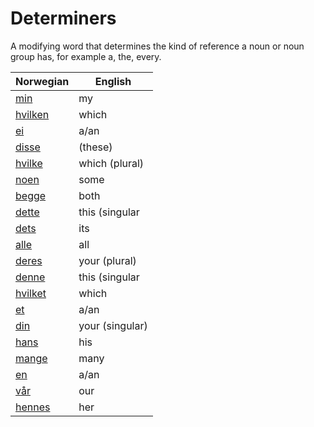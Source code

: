 # Determiners

A modifying word that determines the kind of reference a noun or noun group has, for example a, the, every.

| Norwegian | English |
| --- | --- |
| [min](https://www.ordnett.no/search?language=no&phrase=min) | my |  |
| [hvilken](https://www.ordnett.no/search?language=no&phrase=hvilken) | which | m |
| [ei](https://www.ordnett.no/search?language=no&phrase=ei) | a/an | f |
| [disse](https://www.ordnett.no/search?language=no&phrase=disse) | (these) |  |
| [hvilke](https://www.ordnett.no/search?language=no&phrase=hvilke) | which (plural) |  |
| [noen](https://www.ordnett.no/search?language=no&phrase=noen) | some |  |
| [begge](https://www.ordnett.no/search?language=no&phrase=begge) | both |  |
| [dette](https://www.ordnett.no/search?language=no&phrase=dette) | this (singular |  neuter) |
| [dets](https://www.ordnett.no/search?language=no&phrase=dets) | its | i |
| [alle](https://www.ordnett.no/search?language=no&phrase=alle) | all |  |
| [deres](https://www.ordnett.no/search?language=no&phrase=deres) | your (plural) | None |
| [denne](https://www.ordnett.no/search?language=no&phrase=denne) | this (singular |  masculine and femenine) |
| [hvilket](https://www.ordnett.no/search?language=no&phrase=hvilket) | which | i |
| [et](https://www.ordnett.no/search?language=no&phrase=et) | a/an | i |
| [din](https://www.ordnett.no/search?language=no&phrase=din) | your (singular) |  |
| [hans](https://www.ordnett.no/search?language=no&phrase=hans) | his | m |
| [mange](https://www.ordnett.no/search?language=no&phrase=mange) | many |  |
| [en](https://www.ordnett.no/search?language=no&phrase=en) | a/an | m |
| [vår](https://www.ordnett.no/search?language=no&phrase=vår) | our |  |
| [hennes](https://www.ordnett.no/search?language=no&phrase=hennes) | her | f |

